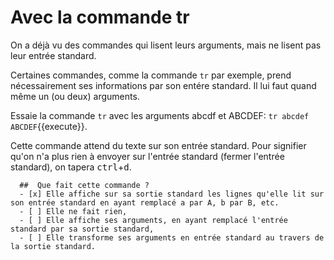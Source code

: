 # Avec la commande tr

On a déjà vu des commandes qui lisent leurs arguments, mais ne lisent pas leur entrée standard.

Certaines commandes, comme la commande `tr` par exemple, prend nécessairement ses informations par son entére standard. Il lui faut quand même un (ou deux) arguments.

Essaie la commande `tr` avec les arguments abcdf et ABCDEF: `tr abcdef ABCDEF`{{execute}}.

Cette commande attend du texte sur son entrée standard. Pour signifier qu'on n'a plus rien à envoyer sur l'entrée standard (fermer l'entrée standard), on tapera <kbd>ctrl</kbd>+<kbd>d</kbd>.

```{quizdown} 
  ##  Que fait cette commande ? 
  - [x] Elle affiche sur sa sortie standard les lignes qu'elle lit sur son entrée standard en ayant remplacé a par A, b par B, etc.
  - [ ] Elle ne fait rien,
  - [ ] Elle affiche ses arguments, en ayant remplacé l'entrée standard par sa sortie standard,
  - [ ] Elle transforme ses arguments en entrée standard au travers de la sortie standard.
